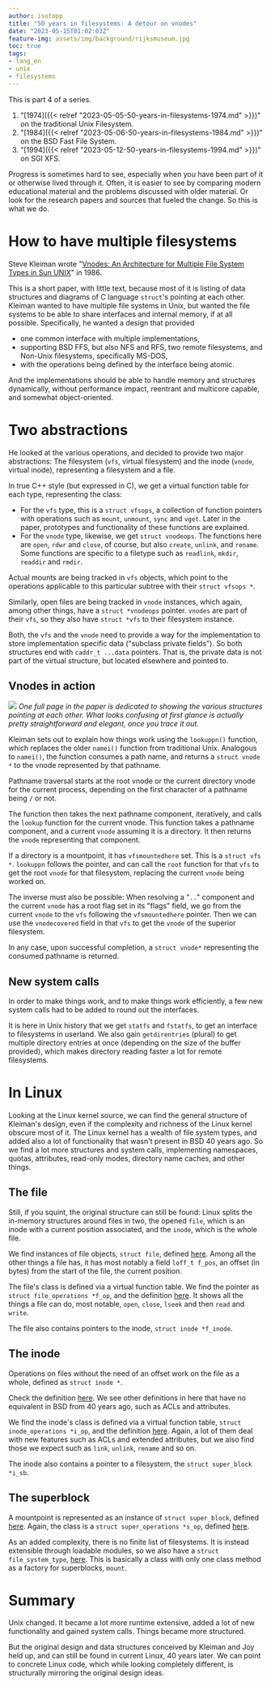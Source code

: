 ```yaml
---
author: isotopp
title: "50 years in filesystems: A detour on vnodes"
date: "2023-05-15T01:02:03Z"
feature-img: assets/img/background/rijksmuseum.jpg
toc: true
tags:
- lang_en
- unix
- filesystems
---
```


This is part 4 of a series.
1. "[1974]({{< relref "2023-05-05-50-years-in-filesystems-1974.md" >}})" on the traditional Unix Filesystem.
2. "[1984]({{< relref "2023-05-06-50-years-in-filesystems-1984.md" >}})" on the BSD Fast File System.
3. "[1994]({{< relref "2023-05-12-50-years-in-filesystems-1994.md" >}})" on SGI XFS.

Progress is sometimes hard to see, especially when you have been part of it or otherwise lived through it.
Often, it is easier to see by comparing modern educational material and the problems discussed with older material.
Or look for the research papers and sources that fueled the change. So this is what we do.

# How to have multiple filesystems

Steve Kleiman wrote 
"[Vnodes: An Architecture for Multiple File System Types in Sun UNIX](https://www.semanticscholar.org/paper/Vnodes%3A-An-Architecture-for-Multiple-File-System-in-Kleiman/e0d14c74f23ef9b21c2fc37b5197fbfe348a7fcf)" 
in 1986.

This is a short paper, with little text, because most of it is listing of data structures and diagrams of C language `struct`'s pointing at each other.
Kleiman wanted to have multiple file systems in Unix, but wanted the file systems to be able to share interfaces and internal memory, if at all possible.
Specifically, he wanted a design that provided

- one common interface with multiple implementations,
- supporting BSD FFS, but also NFS and RFS, two remote filesystems, and Non-Unix filesystems, specifically MS-DOS,
- with the operations being defined by the interface being atomic.

And the implementations should be able to handle memory and structures dynamically, without performance impact,
reentrant and multicore capable, and somewhat object-oriented.

# Two abstractions

He looked at the various operations, and decided to provide two major abstractions: 
The filesystem (`vfs`, virtual filesystem) and the inode (`vnode`, virtual inode), representing a filesystem and a file.

In true C++ style (but expressed in C), we get a virtual function table for each type, representing the class:

- For the `vfs` type, this is a `struct vfsops`, 
  a collection of function pointers with operations such as `mount`, `unmount`, `sync` and `vget`.
  Later in the paper, prototypes and functionality of these functions are explained.
- For the `vnode` type, likewise, we get `struct vnodeops`.
  The functions here are `open`, `rdwr` and `close`, of course, but also `create`, `unlink`, and `rename`.
  Some functions are specific to a filetype such as `readlink`, `mkdir`, `readdir` and `rmdir`.

Actual mounts are being tracked in `vfs` objects, which point to the operations applicable to this particular subtree with their `struct vfsops *`.

Similarly, open files are being tracked in `vnode` instances, which again, among other things, have a `struct *vnodeops` pointer.
`vnodes` are part of their `vfs`, so they also have `struct *vfs` to their filesystem instance.

Both, the `vfs` and the `vnode` need to provide a way for the implementation to store implementation specific data ("subclass private fields").
So both structures end with `caddr_t ...data` pointers.
That is, the private data is not part of the virtual structure, but located elsewhere and pointed to.


## Vnodes in action

![](/uploads/2023/05/vfs-vnode-structures.png)
*One full page in the paper is dedicated to showing the various structures pointing at each other.
What looks confusing at first glance is actually pretty straightforward and elegant, once you trace it out.*

Kleiman sets out to explain how things work using the `lookuppn()` function, which replaces the older `namei()` function from traditional Unix.
Analogous to `namei()`, the function consumes a path name, and returns a `struct vnode *` to the vnode represented by that pathname.

Pathname traversal starts at the root vnode or the current directory vnode for the current process, 
depending on the first character of a pathname being `/` or not.

The function then takes the next pathname component, iteratively, and calls the `lookup` function for the current vnode.
This function takes a pathname component, and a current `vnode` assuming it is a directory.
It then returns the `vnode` representing that component.

If a directory is a mountpoint, it has `vfsmountedhere` set.
This is a `struct vfs *`. `lookuppn` follows the pointer, 
and can call the `root` function for that `vfs` to get the root `vnode` for that filesystem, replacing the current `vnode` being worked on.  

The inverse must also be possible:
When resolving a "`..`" component and the current `vnode` has a root flag set in its "flags" field,
we go from the current `vnode` to the `vfs` following the `vfsmountedhere` pointer.
Then we can use the `vnodecovered` field in that `vfs` to get the `vnode` of the superior filesystem.

In any case, upon successful completion, a `struct vnode*` representing the consumed pathname is returned.

## New system calls

In order to make things work,
and to make things work efficiently, a few new system calls had to be added to round out the interfaces.

It is here in Unix history that we get `statfs` and `fstatfs`, to get an interface to filesystems in userland.
We also gain `getdirentries` (plural) to get multiple directory entries at once (depending on the size of the buffer provided),
which makes directory reading faster a lot for remote filesystems.

# In Linux

Looking at the Linux kernel source, we can find the general structure of Kleiman's design,
even if the complexity and richness of the Linux kernel obscure most of it.
The Linux kernel has a wealth of file system types, and added also a lot of functionality that wasn't present in BSD 40 years ago.
So we find a lot more structures and system calls, 
implementing namespaces, quotas, attributes, read-only modes, directory name caches, and other things.

## The file

Still, if you squint, the original structure can still be found:
Linux splits the in-memory structures around files in two, the opened `file`, which is an inode with a current position associated,
and the `inode`, which is the whole file.

We find instances of file objects, `struct file`, defined
[here](https://github.com/torvalds/linux/blob/v6.3/include/linux/fs.h#L942C3-L981).
Among all the other things a file has, it has most notably a field `loff_t f_pos`, 
an offset (in bytes) from the start of the file,
the current position.

The file's class is defined via a virtual function table.
We find the pointer as `struct file_operations *f_op`, 
and the definition [here](https://github.com/torvalds/linux/blob/v6.3/include/linux/fs.h#L1754-L1798).
It shows all the things a file can do, most notable, `open`, `close`, `lseek` and then `read` and `write`.

The file also contains pointers to the inode, `struct inode *f_inode`.

## The inode

Operations on files without the need of an offset work on the file as a whole, 
defined as `struct inode *`.

Check the definition [here](https://github.com/torvalds/linux/blob/v6.3/include/linux/fs.h#L595-L705).
We see other definitions in here that have no equivalent in BSD from 40 years ago, such as ACLs and attributes.

We find the inode's class is defined via a virtual function table,
`struct inode_operations *i_op`,
and the definition [here](https://github.com/torvalds/linux/blob/v6.3/include/linux/fs.h#L1800-L1840).
Again, a lot of them deal with new features such as ACLs and extended attributes, 
but we also find those we expect such as `link`, `unlink`, `rename` and so on.

The inode also contains a pointer to a filesystem, the `struct super_block *i_sb`.

## The superblock

A mountpoint is represented as an instance of `struct super_block`, 
defined [here](https://github.com/torvalds/linux/blob/v6.3/include/linux/fs.h#L1136-L1268).
Again, the class is a `struct super_operations *s_op`, defined
[here](https://github.com/torvalds/linux/blob/v6.3/include/linux/fs.h#L1886-L1918).

As an added complexity, there is no finite list of filesystems.
It is instead extensible through loadable modules, so we also have a `struct file_system_type`,
[here](https://github.com/torvalds/linux/blob/v6.3/include/linux/fs.h#L2189-L2217).
This is basically a class with only one class method as a factory for superblocks, `mount`.

# Summary

Unix changed.
It became a lot more runtime extensive, added a lot of new functionality and gained system calls.
Things became more structured.

But the original design and data structures conceived by Kleiman and Joy held up, and can still be found in current Linux, 40 years later.
We can point to concrete Linux code, which while looking completely different, is structurally mirroring the original design ideas.
